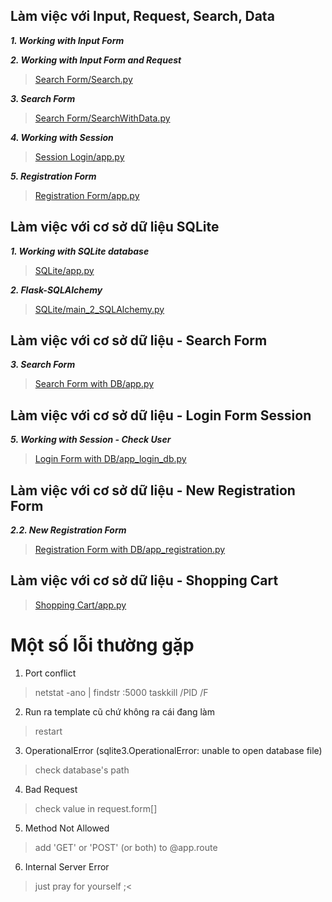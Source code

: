 ## Làm việc với Input, Request, Search, Data

***1. Working with Input Form***

***2. Working with Input Form and Request***
>[Search Form/Search.py](Search%20Form/Search.py)

***3. Search Form***
>[Search Form/SearchWithData.py](Search%20Form/SearchWithData.py)

***4. Working with Session***
>[Session Login/app.py](Session%20Login/app.py)

***5. Registration Form***
>[Registration Form/app.py](Registration%20Form/app.py)

## Làm việc với cơ sở dữ liệu SQLite 
***1. Working with SQLite database***
> [SQLite/app.py](SQLite/app.py)

***2. Flask-SQLAlchemy***
> [SQLite/main_2_SQLAlchemy.py](SQLite/main_2_SQLAlchemy.py)

## Làm việc với cơ sở dữ liệu - Search Form
***3. Search Form***
>[Search Form with DB/app.py](Search%20Form%20with%20DB/app.py)

## Làm việc với cơ sở dữ liệu - Login Form Session
***5. Working with Session - Check User***
>[Login Form with DB/app_login_db.py](Login%20Form%20with%20DB/app_login_db.py)

## Làm việc với cơ sở dữ liệu - New Registration Form
***2.2. New Registration Form***
>[Registration Form with DB/app_registration.py](Registration%20Form%20with%20DB/app_registration.py)

## Làm việc với cơ sở dữ liệu - Shopping Cart
>[Shopping Cart/app.py](Shopping%20Cart/app.py)



# Một số lỗi thường gặp
1. Port conflict
> netstat -ano | findstr :5000
> taskkill /PID <PID> /F
2. Run ra template cũ chứ không ra cái đang làm
> restart 
3. OperationalError (sqlite3.OperationalError: unable to open database file)
> check database's path 
4. Bad Request
> check value in request.form[]
5. Method Not Allowed
> add 'GET' or 'POST' (or both) to @app.route
6. Internal Server Error 
> just pray for yourself ;<
